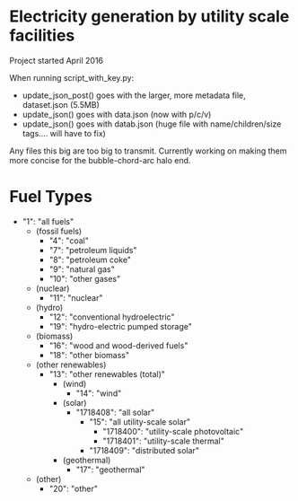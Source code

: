 Electricity generation by utility scale facilities
=====

Project started April 2016

When running script_with_key.py:
* update_json_post() goes with the larger, more metadata file, dataset.json (5.5MB)
* update_json() goes with data.json (now with p/c/v)
* update_json() goes with datab.json (huge file with name/children/size tags.... will have to fix)

Any files this big are too big to transmit. Currently working on making them more concise for the bubble-chord-arc halo end.

Fuel Types
====

* "1": "all fuels" 
    * (fossil fuels)
        * "4": "coal"
        * "7": "petroleum liquids"
        * "8": "petroleum coke"
        * "9": "natural gas"
        * "10": "other gases"
    * (nuclear)
        * "11": "nuclear"
    * (hydro)
        * "12": "conventional hydroelectric"
        * "19": "hydro-electric pumped storage"
    * (biomass)
        * "16": "wood and wood-derived fuels"
        * "18": "other biomass"
    * (other renewables)
        * "13": "other renewables (total)"
            * (wind)
                * "14": "wind"
            * (solar)
                * "1718408": "all solar"
                    * "15": "all utility-scale solar"
                        * "1718400": "utility-scale photovoltaic"
                        * "1718401": "utility-scale thermal"
                    * "1718409": "distributed solar"
            * (geothermal)
                * "17": "geothermal"
    * (other)
        * "20": "other"